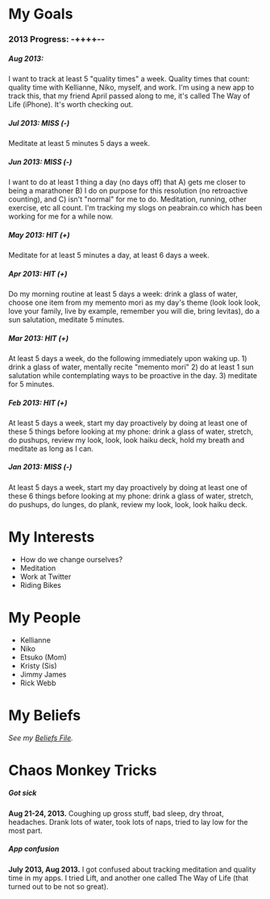 # My Goals

### 2013 Progress: -++++--

##### Aug 2013: 
I want to track at least 5 "quality times" a week. Quality times that count: quality time with Kellianne, Niko, myself, and work. I'm using a new app to track this, that my friend April passed along to me, it's called The Way of Life (iPhone). It's worth checking out.

##### Jul 2013: MISS (-)
Meditate at least 5 minutes 5 days a week.

##### Jun 2013: MISS (-)
I want to do at least 1 thing a day (no days off) that A) gets me closer to being a marathoner B) I do on purpose for this resolution (no retroactive counting), and C) isn't "normal" for me to do. Meditation, running, other exercise, etc all count. I'm tracking my slogs on peabrain.co which has been working for me for a while now.

##### May 2013: HIT (+)
Meditate for at least 5 minutes a day, at least 6 days a week.

##### Apr 2013: HIT (+)
Do my morning routine at least 5 days a week: drink a glass of water, choose one item from my memento mori as my day's theme (look look look, love your family, live by example, remember you will die, bring levitas), do a sun salutation, meditate 5 minutes.

##### Mar 2013: HIT (+)
At least 5 days a week, do the following immediately upon waking up. 1) drink a glass of water, mentally recite "memento mori" 2) do at least 1 sun salutation while contemplating ways to be proactive in the day. 3) meditate for 5 minutes.

##### Feb 2013: HIT (+)
At least 5 days a week, start my day proactively by doing at least one of these 5 things before looking at my phone: drink a glass of water, stretch, do pushups, review my look, look, look haiku deck, hold my breath and meditate as long as I can.

##### Jan 2013: MISS (-)
At least 5 days a week, start my day proactively by doing at least one of these 6 things before looking at my phone: drink a glass of water, stretch, do pushups, do lunges, do plank, review my look, look, look haiku deck.

# My Interests
* How do we change ourselves?
* Meditation
* Work at Twitter
* Riding Bikes

# My People
* Kellianne
* Niko
* Etsuko (Mom)
* Kristy (Sis)
* Jimmy James
* Rick Webb

# My Beliefs
*See my [Beliefs File](Beliefs.md).*

# Chaos Monkey Tricks

##### Got sick
**Aug 21-24, 2013.** Coughing up gross stuff, bad sleep, dry throat, headaches. Drank lots of water, took lots of naps, tried to lay low for the most part.

##### App confusion
**July 2013, Aug 2013.** I got confused about tracking meditation and quality time in my apps. I tried Lift, and another one called The Way of Life (that turned out to be not so great).
